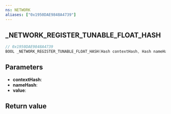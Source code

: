 ```yaml
---
ns: NETWORK
aliases: ["0x1950DAE9848A4739"]
---
```

## _NETWORK_REGISTER_TUNABLE_FLOAT_HASH

```c
// 0x1950DAE9848A4739
BOOL _NETWORK_REGISTER_TUNABLE_FLOAT_HASH(Hash contextHash, Hash nameHash, float* value);
```

## Parameters
* **contextHash**:
* **nameHash**:
* **value**:

## Return value
